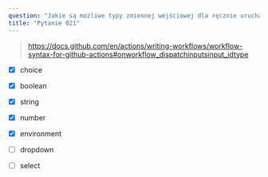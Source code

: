 ```yaml
---
question: "Jakie są możliwe typy zmiennej wejściowej dla ręcznie uruchamianego workflow? (Wybierz pięć.)"
title: "Pytanie 021"
---
```


> https://docs.github.com/en/actions/writing-workflows/workflow-syntax-for-github-actions#onworkflow_dispatchinputsinput_idtype
- [x] choice
- [x] boolean
- [x] string
- [x] number
- [x] environment
- [ ] dropdown
- [ ] select

